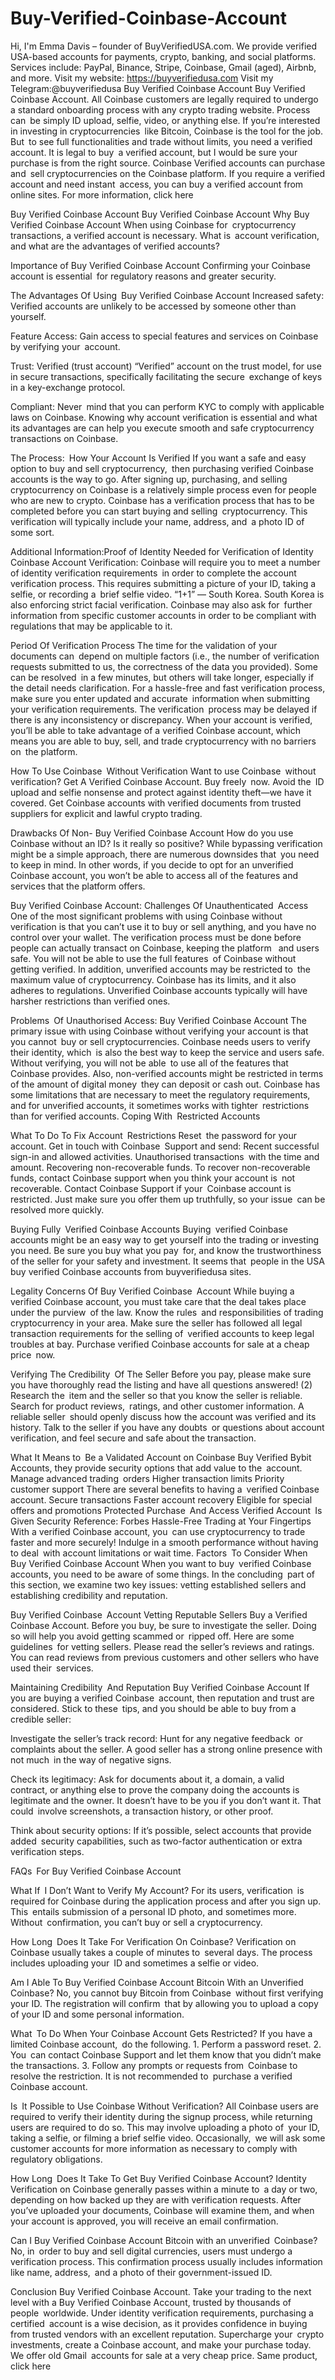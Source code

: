 # Buy-Verified-Coinbase-Account
Hi, I'm Emma Davis – founder of BuyVerifiedUSA.com. We provide verified USA-based accounts for payments, crypto, banking, and social platforms. Services include: PayPal, Binance, Stripe, Coinbase, Gmail (aged), Airbnb, and more. Visit my website: https://buyverifiedusa.com  Visit my Telegram:@buyverifiedusa
Buy Verified Coinbase Account
Buy  Verified Coinbase Account. All Coinbase customers are legally required to undergo a standard onboarding process with any crypto trading website. Process can be simply ID upload, selfie, video, or anything else. If you’re interested in investing in cryptocurrencies like Bitcoin, Coinbase is the tool for the job. But to see full functionalities and trade without limits, you need a verified account. It is legal to buy a verified account, but I would be sure your purchase is from the right source. Coinbase Verified accounts can purchase and sell cryptocurrencies on the Coinbase platform. If you require a verified account and need instant access, you can buy a verified account from online sites. For more information, click here 

Buy Verified Coinbase Account
Buy Verified Coinbase Account
Why Buy Verified Coinbase Account
When using Coinbase for cryptocurrency transactions, a verified account is necessary. What is account verification, and what are the advantages of verified accounts?

Importance of Buy Verified Coinbase Account
Confirming your Coinbase account is essential for regulatory reasons and greater security.

The Advantages Of Using Buy Verified Coinbase Account
Increased safety: Verified accounts are unlikely to be accessed by someone other than yourself.

Feature Access: Gain access to special features and services on Coinbase by verifying your account.

Trust: Verified (trust account) “Verified” account on the trust model, for use in secure transactions, specifically facilitating the secure exchange of keys in a key-exchange protocol.

Compliant: Never mind that you can perform KYC to comply with applicable laws on Coinbase. Knowing why account verification is essential and what its advantages are can help you execute smooth and safe cryptocurrency transactions on Coinbase.

The Process: How Your Account Is Verified
If you want a safe and easy option to buy and sell cryptocurrency, then purchasing verified Coinbase accounts is the way to go. After signing up, purchasing, and selling cryptocurrency on Coinbase is a relatively simple process even for people who are new to crypto. Coinbase has a verification process that has to be completed before you can start buying and selling cryptocurrency. This verification will typically include your name, address, and a photo ID of some sort.

Additional Information:Proof of Identity Needed for Verification of Identity
Coinbase Account Verification: Coinbase will require you to meet a number of identity verification requirements in order to complete the account verification process. This requires submitting a picture of your ID, taking a selfie, or recording a brief selfie video. “1+1” — South Korea. South Korea is also enforcing strict facial verification. Coinbase may also ask for further information from specific customer accounts in order to be compliant with regulations that may be applicable to it.

Period Of Verification Process 
The time for the validation of your documents can depend on multiple factors (i.e., the number of verification requests submitted to us, the correctness of the data you provided). Some can be resolved in a few minutes, but others will take longer, especially if the detail needs clarification. For a hassle-free and fast verification process, make sure you enter updated and accurate information when submitting your verification requirements. The verification process may be delayed if there is any inconsistency or discrepancy. When your account is verified, you’ll be able to take advantage of a verified Coinbase account, which means you are able to buy, sell, and trade cryptocurrency with no barriers on the platform.

How To Use Coinbase Without Verification
Want to use Coinbase without verification? Get A Verified Coinbase Account. Buy freely now. Avoid the ID upload and selfie nonsense and protect against identity theft—we have it covered. Get Coinbase accounts with verified documents from trusted suppliers for explicit and lawful crypto trading.

Drawbacks Of Non- Buy Verified Coinbase Account
How do you use Coinbase without an ID? Is it really so positive? While bypassing verification might be a simple approach, there are numerous downsides that you need to keep in mind. In other words, if you decide to opt for an unverified Coinbase account, you won’t be able to access all of the features and services that the platform offers.

Buy Verified Coinbase Account: Challenges Of Unauthenticated Access
One of the most significant problems with using Coinbase without verification is that you can’t use it to buy or sell anything, and you have no control over your wallet. The verification process must be done before people can actually transact on Coinbase, keeping the platform  and users safe. You will not be able to use the full features of Coinbase without getting verified. In addition, unverified accounts may be restricted to the maximum value of cryptocurrency. Coinbase has its limits, and it also adheres to regulations. Unverified Coinbase accounts typically will have harsher restrictions than verified ones.

Problems Of Unauthorised Access: Buy Verified Coinbase Account
The primary issue with using Coinbase without verifying your account is that you cannot buy or sell cryptocurrencies. Coinbase needs users to verify their identity, which is also the best way to keep the service and users safe. Without verifying, you will not be able to use all of the features that Coinbase provides. Also, non-verified accounts might be restricted in terms of the amount of digital money they can deposit or cash out. Coinbase has some limitations that are necessary to meet the regulatory requirements, and for unverified accounts, it sometimes works with tighter restrictions than for verified accounts. Coping With Restricted Accounts

What To Do To Fix Account Restrictions
Reset the password for your account.
Get in touch with Coinbase Support and send: Recent successful sign-in and allowed activities. Unauthorised transactions with the time and amount. Recovering non-recoverable funds. To recover non-recoverable funds, contact Coinbase support when you think your account is not recoverable. Contact Coinbase Support if your Coinbase account is restricted. Just make sure you offer them up truthfully, so your issue can be resolved more quickly.

Buying Fully Verified Coinbase Accounts
Buying verified Coinbase accounts might be an easy way to get yourself into the trading or investing you need. Be sure you buy what you pay for, and know the trustworthiness of the seller for your safety and investment. It seems that people in the USA buy verified Coinbase accounts from buyverifiedusa sites.

Legality Concerns Of Buy Verified Coinbase Account
While buying a verified Coinbase account, you must take care that the deal takes place under the purview of the law. Know the rules and responsibilities of trading cryptocurrency in your area. Make sure the seller has followed all legal transaction requirements for the selling of verified accounts to keep legal troubles at bay. Purchase verified Coinbase accounts for sale at a cheap price now.

Verifying The Credibility Of The Seller
Before you pay, please make sure you have thoroughly read the listing and have all questions answered! (2) Research the item and the seller so that you know the seller is reliable. Search for product reviews, ratings, and other customer information. A reliable seller should openly discuss how the account was verified and its history. Talk to the seller if you have any doubts or questions about account verification, and feel secure and safe about the transaction.

What It Means to Be a Validated Account on Coinbase
Buy Verified Bybit Accounts, they provide security options that add value to the account.
Manage advanced trading orders
Higher transaction limits
Priority customer support
There are several benefits to having a verified Coinbase account.
Secure transactions
Faster account recovery
Eligible for special offers and promotions
Protected Purchase And Access
Verified Account Is Given Security Reference: Forbes
Hassle-Free Trading at Your Fingertips
With a verified Coinbase account, you can use cryptocurrency to trade faster and more securely! Indulge in a smooth performance without having to deal with account limitations or wait time.
Factors To Consider When Buy Verified  Coinbase Account
When you want to buy verified Coinbase accounts, you need to be aware of some things. In the concluding part of this section, we examine two key issues: vetting established sellers and establishing credibility and reputation.

Buy Verified Coinbase Account
Vetting Reputable Sellers Buy a Verified Coinbase Account. Before you buy, be sure to investigate the seller. Doing so will help you avoid getting scammed or ripped off. Here are some guidelines for vetting sellers. Please read the seller’s reviews and ratings. You can read reviews from previous customers and other sellers who have used their services.

Maintaining Credibility And Reputation
Buy Verified Coinbase Account If you are buying a verified Coinbase account, then reputation and trust are considered. Stick to these tips, and you should be able to buy from a credible seller:

Investigate the seller’s track record: Hunt for any negative feedback or complaints about the seller. A good seller has a strong online presence with not much in the way of negative signs.

Check its legitimacy: Ask for documents about it, a domain, a valid contract, or anything else to prove the company doing the accounts is legitimate and the owner. It doesn’t have to be you if you don’t want it. That could involve screenshots, a transaction history, or other proof.

Think about security options: If it’s possible, select accounts that provide added security capabilities, such as two-factor authentication or extra verification steps.

 

FAQs For Buy Verified Coinbase Account
 

What If I Don’t Want to Verify My Account?
For its users, verification is required for Coinbase during the application process and after you sign up. This entails submission of a personal ID photo, and sometimes more. Without confirmation, you can’t buy or sell a cryptocurrency.

How Long Does It Take For Verification On Coinbase?
Verification on Coinbase usually takes a couple of minutes to several days. The process includes uploading your ID and sometimes a selfie or video.

Am I Able To Buy Verified Coinbase Account Bitcoin With an Unverified Coinbase?
No, you cannot buy Bitcoin from Coinbase without first verifying your ID. The registration will confirm that by allowing you to upload a copy of your ID and some personal information.

What To Do When Your Coinbase Account Gets Restricted?
If you have a limited Coinbase account, do the following. 1. Perform a password reset. 2. You can contact Coinbase Support and let them know that you didn’t make the transactions. 3. Follow any prompts or requests from Coinbase to resolve the restriction. It is not recommended to purchase a verified Coinbase account.

Is It Possible to Use Coinbase Without Verification?
All Coinbase users are required to verify their identity during the signup process, while returning users are required to do so. This may involve uploading a photo of your ID, taking a selfie, or filming a brief selfie video. Occasionally, we will ask some customer accounts for more information as necessary to comply with regulatory obligations.

How Long Does It Take To Get Buy Verified Coinbase Account?
Identity Verification on Coinbase generally passes within a minute to a day or two, depending on how backed up they are with verification requests. After you’ve uploaded your documents, Coinbase will examine them, and when your account is approved, you will receive an email confirmation.

Can I Buy Verified Coinbase Account Bitcoin with an unverified Coinbase?
No, in order to buy and sell digital currencies, users must undergo a verification process. This confirmation process usually includes information like name, address, and a photo of their government-issued ID.

Conclusion
Buy Verified Coinbase Account. Take your trading to the next level with a Buy Verified Coinbase Account, trusted by thousands of people worldwide. Under identity verification requirements, purchasing a certified account is a wise decision, as it provides confidence in buying from trusted vendors with an excellent reputation. Supercharge your crypto investments, create a Coinbase account, and make your purchase today. We offer old Gmail accounts for sale at a very cheap price. Same product, click here 

 
